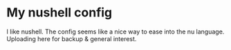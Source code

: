 # My nushell config

I like nushell. The config seems like a nice way to ease into the nu language. Uploading here for backup & general interest.